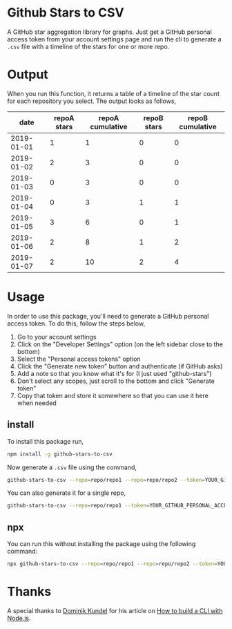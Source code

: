 # Github Stars to CSV
A GitHub star aggregation library for graphs. Just get a GitHub personal access token from your account settings page and run the cli to generate a `.csv` file with a timeline of the stars for one or more repo.

# Output
When you run this function, it returns a table of a timeline of the star count for each repository you select. The output looks as follows,

| date       | repoA stars | repoA cumulative | repoB stars | repoB cumulative |
|------------|-------------|------------------|-------------|------------------|
| 2019-01-01 | 1           | 1                | 0           | 0                |
| 2019-01-02 | 2           | 3                | 0           | 0                |
| 2019-01-03 | 0           | 3                | 0           | 0                |
| 2019-01-04 | 0           | 3                | 1           | 1                |
| 2019-01-05 | 3           | 6                | 0           | 1                |
| 2019-01-06 | 2           | 8                | 1           | 2                |
| 2019-01-07 | 2           | 10               | 2           | 4                |

# Usage
In order to use this package, you'll need to generate a GitHub personal access token. To do this, follow the steps below,

 1. Go to your account settings
 2. Click on the "Developer Settings" option (on the left sidebar close to the bottom)
 3. Select the "Personal access tokens" option
 4. Click the "Generate new token" button and authenticate (if GitHub asks)
 5. Add a note so that you know what it's for (I just used "github-stars")
 6. Don't select any scopes, just scroll to the bottom and click "Generate token"
 7. Copy that token and store it somewhere so that you can use it here when needed

## install

To install this package run,

```bash
npm install -g github-stars-to-csv
```

Now generate a `.csv` file using the command,
```bash
github-stars-to-csv --repo=repo/repo1 --repo=repo/repo2 --token=YOUR_GITHUB_PERSONAL_ACCESS_TOKEN
```

You can also generate it for a single repo,
```bash
github-stars-to-csv --repo=repo/repo1 --token=YOUR_GITHUB_PERSONAL_ACCESS_TOKEN
```


## npx
You can run this without installing the package using the following command:

```bash
npx github-stars-to-csv --repo=repo/repo1 --repo=repo/repo2 --token=YOUR_GITHUB_PERSONAL_ACCESS_TOKEN
```

# Thanks
A special thanks to [Dominik Kundel](https://github.com/dkundel) for his article on [How to build a CLI with Node.js](https://www.twilio.com/blog/how-to-build-a-cli-with-node-js).
